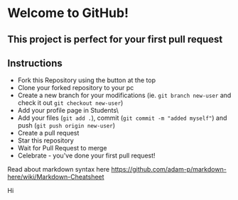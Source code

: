 # Welcome to GitHub!
## This project is perfect for your first pull request

## Instructions

- Fork this Repository using the button at the top
- Clone your forked repository to your pc
- Create a new branch for your modifications (ie. ```git branch new-user``` and check it out ```git checkout new-user```)
- Add your profile page in Students\
- Add your files (```git add .```), commit (```git commit -m "added myself"```) and push (```git push origin new-user```)
- Create a pull request
- Star this repository
- Wait for Pull Request to merge
- Celebrate - you've done your first pull request!


Read about markdown syntax here
https://github.com/adam-p/markdown-here/wiki/Markdown-Cheatsheet

Hi
